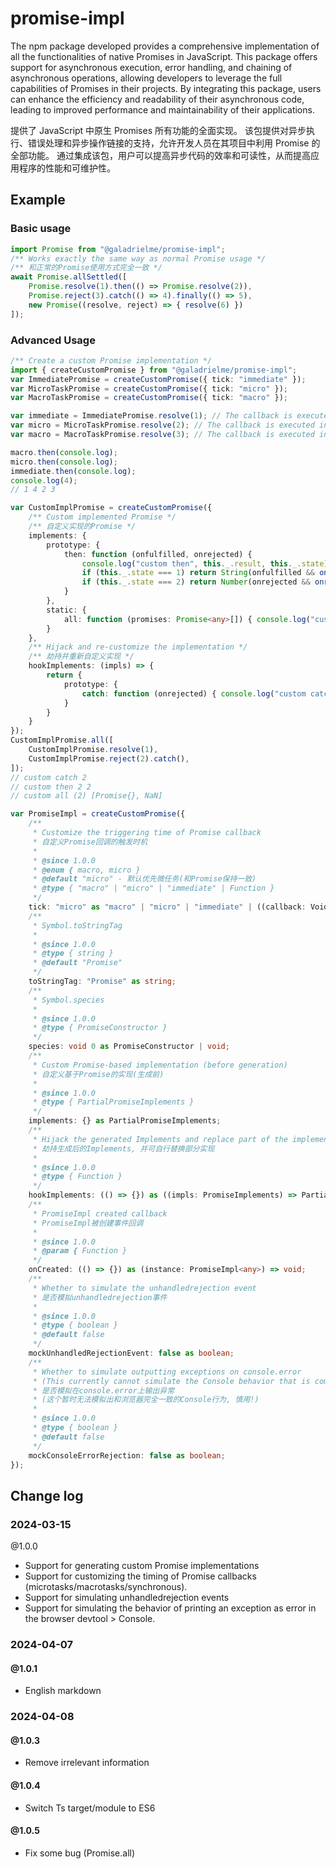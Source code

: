 # promise-impl

The npm package developed provides a comprehensive implementation of all the functionalities of native Promises in JavaScript. This package offers support for asynchronous execution, error handling, and chaining of asynchronous operations, allowing developers to leverage the full capabilities of Promises in their projects. By integrating this package, users can enhance the efficiency and readability of their asynchronous code, leading to improved performance and maintainability of their applications.

提供了 JavaScript 中原生 Promises 所有功能的全面实现。 该包提供对异步执行、错误处理和异步操作链接的支持，允许开发人员在其项目中利用 Promise 的全部功能。 通过集成该包，用户可以提高异步代码的效率和可读性，从而提高应用程序的性能和可维护性。

## Example
### Basic usage
```typescript
import Promise from "@galadrielme/promise-impl";
/** Works exactly the same way as normal Promise usage */
/** 和正常的Promise使用方式完全一致 */
await Promise.allSettled([
    Promise.resolve(1).then(() => Promise.resolve(2)),
    Promise.reject(3).catch(() => 4).finally(() => 5),
    new Promise((resolve, reject) => { resolve(6) })
]);
```

### Advanced Usage
```typescript
/** Create a custom Promise implementation */
import { createCustomPromise } from "@galadrielme/promise-impl";
var ImmediatePromise = createCustomPromise({ tick: "immediate" });
var MicroTaskPromise = createCustomPromise({ tick: "micro" });
var MacroTaskPromise = createCustomPromise({ tick: "macro" });

var immediate = ImmediatePromise.resolve(1); // The callback is executed immediately // 回调立即执行
var micro = MicroTaskPromise.resolve(2); // The callback is executed in the microtask // 回调在微任务中执行
var macro = MacroTaskPromise.resolve(3); // The callback is executed in the macrotask // 回调在宏任务中执行

macro.then(console.log);
micro.then(console.log);
immediate.then(console.log);
console.log(4);
// 1 4 2 3

var CustomImplPromise = createCustomPromise({
    /** Custom implemented Promise */
    /** 自定义实现的Promise */
    implements: {
        prototype: {
            then: function (onfulfilled, onrejected) { 
                console.log("custom then", this._.result, this._.state);
                if (this._.state === 1) return String(onfulfilled && onfulfilled(this._.result));
                if (this._.state === 2) return Number(onrejected && onrejected(this._.result));
            }
        },
        static: {
            all: function (promises: Promise<any>[]) { console.log("custom all", promises); return this.reject("custom reject"); }
        }
    },
    /** Hijack and re-customize the implementation */
    /** 劫持并重新自定义实现 */
    hookImplements: (impls) => {
        return {
            prototype: {
                catch: function (onrejected) { console.log("custom catch", this._.result); return impls.prototype.then.call(this, void 0, onrejected); }
            }
        }
    }
});
CustomImplPromise.all([
    CustomImplPromise.resolve(1),
    CustomImplPromise.reject(2).catch(),
]);
// custom catch 2
// custom then 2 2
// custom all (2) [Promise{}, NaN]

var PromiseImpl = createCustomPromise({
    /**
     * Customize the triggering time of Promise callback
     * 自定义Promise回调的触发时机
     * 
     * @since 1.0.0
     * @enum { macro, micro }
     * @default "micro" - 默认优先微任务(和Promise保持一致)
     * @type { "macro" | "micro" | "immediate" | Function }
     */
    tick: "micro" as "macro" | "micro" | "immediate" | ((callback: VoidFunction) => void);
    /**
     * Symbol.toStringTag
     * 
     * @since 1.0.0
     * @type { string }
     * @default "Promise"
     */
    toStringTag: "Promise" as string;
    /**
     * Symbol.species
     * 
     * @since 1.0.0
     * @type { PromiseConstructor }
     */
    species: void 0 as PromiseConstructor | void;
    /**
     * Custom Promise-based implementation (before generation)
     * 自定义基于Promise的实现(生成前)
     * 
     * @since 1.0.0
     * @type { PartialPromiseImplements }
     */
    implements: {} as PartialPromiseImplements;
    /**
     * Hijack the generated Implements and replace part of the implementation by yourself
     * 劫持生成后的Implements, 并可自行替换部分实现
     * 
     * @since 1.0.0
     * @type { Function }
     */
    hookImplements: (() => {}) as ((impls: PromiseImplements) => PartialPromiseImplements);
    /**
     * PromiseImpl created callback
     * PromiseImpl被创建事件回调
     * 
     * @since 1.0.0
     * @param { Function }
     */
    onCreated: (() => {}) as (instance: PromiseImpl<any>) => void;
    /**
     * Whether to simulate the unhandledrejection event
     * 是否模拟unhandledrejection事件
     * 
     * @since 1.0.0
     * @type { boolean }
     * @default false
     */
    mockUnhandledRejectionEvent: false as boolean;
    /**
     * Whether to simulate outputting exceptions on console.error
     * (This currently cannot simulate the Console behavior that is completely consistent with the browser, so use with caution!)
     * 是否模拟在console.error上输出异常
     * (这个暂时无法模拟出和浏览器完全一致的Console行为, 慎用!)
     * 
     * @since 1.0.0
     * @type { boolean }
     * @default false
     */
    mockConsoleErrorRejection: false as boolean;
});
```

## Change log
### 2024-03-15 
@1.0.0
- Support for generating custom Promise implementations
- Support for customizing the timing of Promise callbacks (microtasks/macrotasks/synchronous).
- Support for simulating unhandledrejection events
- Support for simulating the behavior of printing an exception as error in the browser devtool > Console.

### 2024-04-07
#### @1.0.1
- English markdown

### 2024-04-08
#### @1.0.3
- Remove irrelevant information
#### @1.0.4
- Switch Ts target/module to ES6
#### @1.0.5
- Fix some bug (Promise.all)